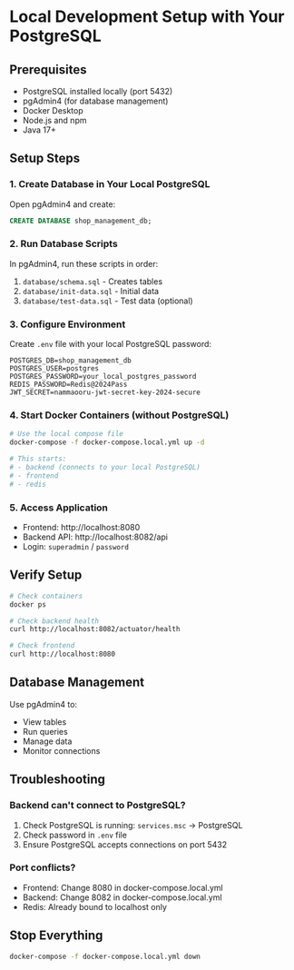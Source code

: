 # Local Development Setup with Your PostgreSQL

## Prerequisites
- PostgreSQL installed locally (port 5432)
- pgAdmin4 (for database management)
- Docker Desktop
- Node.js and npm
- Java 17+

## Setup Steps

### 1. Create Database in Your Local PostgreSQL
Open pgAdmin4 and create:
```sql
CREATE DATABASE shop_management_db;
```

### 2. Run Database Scripts
In pgAdmin4, run these scripts in order:
1. `database/schema.sql` - Creates tables
2. `database/init-data.sql` - Initial data
3. `database/test-data.sql` - Test data (optional)

### 3. Configure Environment
Create `.env` file with your local PostgreSQL password:
```env
POSTGRES_DB=shop_management_db
POSTGRES_USER=postgres
POSTGRES_PASSWORD=your_local_postgres_password
REDIS_PASSWORD=Redis@2024Pass
JWT_SECRET=nammaooru-jwt-secret-key-2024-secure
```

### 4. Start Docker Containers (without PostgreSQL)
```bash
# Use the local compose file
docker-compose -f docker-compose.local.yml up -d

# This starts:
# - backend (connects to your local PostgreSQL)
# - frontend
# - redis
```

### 5. Access Application
- Frontend: http://localhost:8080
- Backend API: http://localhost:8082/api
- Login: `superadmin` / `password`

## Verify Setup
```bash
# Check containers
docker ps

# Check backend health
curl http://localhost:8082/actuator/health

# Check frontend
curl http://localhost:8080
```

## Database Management
Use pgAdmin4 to:
- View tables
- Run queries
- Manage data
- Monitor connections

## Troubleshooting

### Backend can't connect to PostgreSQL?
1. Check PostgreSQL is running: `services.msc` → PostgreSQL
2. Check password in `.env` file
3. Ensure PostgreSQL accepts connections on port 5432

### Port conflicts?
- Frontend: Change 8080 in docker-compose.local.yml
- Backend: Change 8082 in docker-compose.local.yml
- Redis: Already bound to localhost only

## Stop Everything
```bash
docker-compose -f docker-compose.local.yml down
```